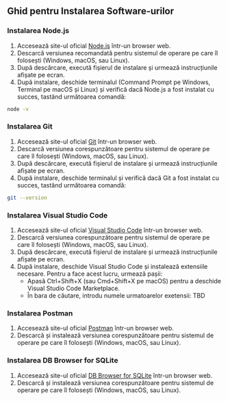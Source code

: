 ## Ghid pentru Instalarea Software-urilor

### Instalarea Node.js
1. Accesează site-ul oficial [Node.js](https://nodejs.org/en/download) într-un browser web.
2. Descarcă versiunea recomandată pentru sistemul de operare pe care îl folosești (Windows, macOS, sau Linux).
3. După descărcare, execută fișierul de instalare și urmează instrucțiunile afișate pe ecran.
4. După instalare, deschide terminalul (Command Prompt pe Windows, Terminal pe macOS și Linux) și verifică dacă Node.js a fost instalat cu succes, tastând următoarea comandă:

```bash
node -v
```

### Instalarea Git
1. Accesează site-ul oficial [Git](https://git-scm.com/downloads) într-un browser web.
2. Descarcă versiunea corespunzătoare pentru sistemul de operare pe care îl folosești (Windows, macOS, sau Linux).
3. După descărcare, execută fișierul de instalare și urmează instrucțiunile afișate pe ecran.
4. După instalare, deschide terminalul și verifică dacă Git a fost instalat cu succes, tastând următoarea comandă:
```bash
git --version
```

### Instalarea Visual Studio Code

1. Accesează site-ul oficial [Visual Studio Code](https://code.visualstudio.com/download) într-un browser web.
2. Descarcă versiunea corespunzătoare pentru sistemul de operare pe care îl folosești (Windows, macOS, sau Linux).
3. După descărcare, execută fișierul de instalare și urmează instrucțiunile afișate pe ecran.
4. După instalare, deschide Visual Studio Code și instalează extensiile necesare. Pentru a face acest lucru, urmează pașii:
    - Apasă Ctrl+Shift+X (sau Cmd+Shift+X pe macOS) pentru a deschide Visual Studio Code Marketplace.
    - În bara de căutare, introdu numele urmatoarelor exetensii: TBD


### Instalarea Postman
1. Accesează site-ul oficial [Postman](https://www.postman.com/downloads/) într-un browser web.
2. Descarcă și instalează versiunea corespunzătoare pentru sistemul de operare pe care îl folosești (Windows, macOS, sau Linux).

### Instalarea DB Browser for SQLite
1. Accesează site-ul oficial [DB Browser for SQLite](https://sqlitebrowser.org/dl/) într-un browser web.
2. Descarcă și instalează versiunea corespunzătoare pentru sistemul de operare pe care îl folosești (Windows, macOS, sau Linux).

